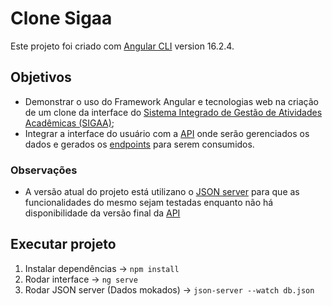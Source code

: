 # Clone Sigaa

Este projeto foi criado com [Angular CLI](https://github.com/angular/angular-cli) version 16.2.4.

## Objetivos
- Demonstrar o uso do Framework Angular e tecnologias web na criação de um clone da interface do [Sistema Integrado de Gestão de Atividades Acadêmicas (SIGAA)](https://sigaa.ufopa.edu.br/sigaa/verTelaLogin.do);
- Integrar a interface do usuário com a [API](https://aws.amazon.com/pt/what-is/api/) onde serão gerenciados os dados e gerados os [endpoints](https://www.dio.me/articles/o-que-sao-endpoints-e-rotas-de-uma-api) para serem consumidos.

### Observações
- A versão atual do projeto está utilizano o [JSON server](https://www.npmjs.com/package/json-server) para que as funcionalidades do mesmo sejam testadas enquanto não há disponibilidade da versão final da [API](https://aws.amazon.com/pt/what-is/api/)

## Executar projeto
1. Instalar dependências -> `npm install`
2. Rodar interface -> `ng serve`
3. Rodar JSON server (Dados mokados) -> `json-server --watch db.json`
